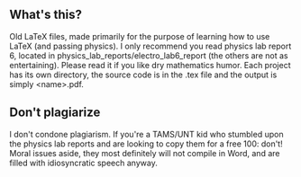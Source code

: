 ## What's this?

Old LaTeX files, made primarily for the purpose of learning how to use LaTeX (and passing physics). I only recommend you read physics lab report 6, located in physics_lab_reports/electro_lab6_report (the others are not as entertaining). Please read it if you like dry mathematics humor. Each project has its own directory, the source code is in the .tex file and the output is simply \<name\>.pdf.

## Don't plagiarize

I don't condone plagiarism. If you're a TAMS/UNT kid who stumbled upon the physics lab reports and are looking to copy them for a free 100: don't! Moral issues aside, they most definitely will not compile in Word, and are filled with idiosyncratic speech anyway.


